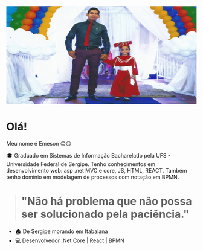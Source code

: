 <img src="https://github.com/Emeson-Santos/Emeson-Santos/blob/main/Foto-FormaturaNara.png" alt="drawing" width="560" height= "260"/>

# Olá!

Meu nome é Emeson :blush::smirk:

:mortar_board: Graduado em Sistemas de Informação Bacharelado pela UFS - Universidade Federal de Sergipe.  Tenho conhecimentos em desenvolvimento web: asp .net MVC e core, JS, HTML, REACT. Também tenho domínio em modelagem de processos com notação em BPMN.

># "Não há problema que não possa ser solucionado pela paciência."

 - :house: De Sergipe morando em Itabaiana
 - :computer: Desenvolvedor .Net Core | React | BPMN
